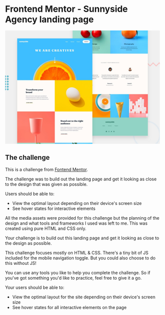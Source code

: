 # Frontend Mentor - Sunnyside Agency landing page

![Design preview for the Skilled e-learning landing page coding challenge](./preview.jpg)

## The challenge

This is a challenge from [Fontend Mentor](https://www.frontendmentor.io/home).

The challenge was to build out the landing page and get it looking as close to the design that was given as possible.

Users should be able to:

- View the optimal layout depending on their device's screen size
- See hover states for interactive elements

All the media assets were provided for this challenge but the planning of the design and what tools and frameworks I used was left to me. This was created using pure HTML and CSS only.

Your challenge is to build out this landing page and get it looking as close to the design as possible.

This challenge focuses mostly on HTML & CSS. There's a tiny bit of JS included for the mobile navigation toggle. But you could also choose to do this without JS!

You can use any tools you like to help you complete the challenge. So if you've got something you'd like to practice, feel free to give it a go.

Your users should be able to:

- View the optimal layout for the site depending on their device's screen size
- See hover states for all interactive elements on the page
